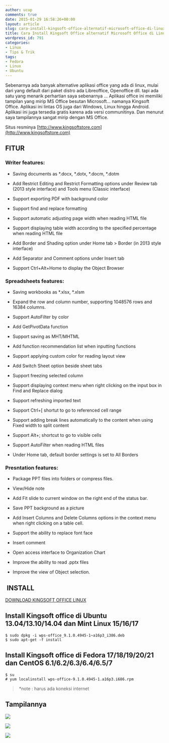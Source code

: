 ```yaml
---
author: ucup
comments: true
date: 2015-01-29 16:58:26+00:00
layout: article
slug: cara-install-kingsoft-office-alternatif-microsoft-office-di-linux
title: Cara Install Kingsoft Office alternatif Microsoft Office di Linux
wordpress_id: 791
categories:
- Linux
- Tips & Trik
tags:
- Fedora
- Linux
- Ubuntu
---
```


Sebenarnya ada banyak alternative aplikasi office yang ada di linux, mulai dari yang default dari paket distro ada Libreoffice, Openoffice dll. tapi ada satu yang menarik perhartian saya sebenarnya ... Aplikasi office ini memiliki tampilan yang mirip MS Office besutan Microsoft... namanya Kingsoft Office. Aplikasi ini lintas OS juga dari Windows, Linux hingga Android. Aplikasi ini juga tersedia gratis karena ada versi communitinya. Dan menurut saya tampilannya sangat mirip dengan MS Office.

Situs resminya [http://www.kingsoftstore.com](http://www.kingsoftstore.com)

<!-- more -->



## FITUR





### Writer features:







  * Saving documents as *.docx, *.dotx, *.docm, *.dotm


  * Add Restrict Editing and Restrict Formatting options under Review tab (2013 style interface) and Tools menu (Classic interface)


  * Support exporting PDF with background color


  * Support find and replace formatting


  * Support automatic adjusting page width when reading HTML file


  * Support displaying table width according to the specified percentage when reading HTML file


  * Add Border and Shading option under Home tab > Border (in 2013 style interface)


  * Add Separator and Comment options under Insert tab


  * Support Ctrl+Alt+Home to display the Object Browser





### Spreadsheets features:







  * Saving workbooks as *.xlsx, *.xlsm


  * Expand the row and column number, supporting 1048576 rows and 16384 columns.


  * Support AutoFilter by color


  * Add GetPivotData function


  * Support saving as MHT/MHTML


  * Add function recommendation list when inputting functions


  * Support applying custom color for reading layout view


  * Add Switch Sheet option beside sheet tabs


  * Support freezing selected column


  * Support displaying context menu when right clicking on the input box in Find and Replace dialog


  * Support refreshing imported text


  * Support Ctrl+[ shortut to go to referenced cell range


  * Support adding break lines automatically to the content when using Fixed width to split content


  * Support Alt+; shortcut to go to visible cells


  * Support AutoFilter when reading HTML files


  * Under Home tab, default border settings is set to All Borders





### Presntation features:







  * Package PPT files into folders or compress files.


  * View/Hide note


  * Add Fit slide to current window on the right end of the status bar.


  * Save PPT background as a picture


  * Add Insert Columns and Delete Columns options in the context menu when right clicking on a table cell.


  * Support the ability to replace font face


  * Insert comment


  * Open access interface to Organization Chart


  * Improve the ability to read .pptx files


  * Improve the view of Object selection.





##  INSTALL



[DOWNLOAD KINGSOFT OFFICE LINUX](http://wps-community.org/download.html)



## Install Kingsoft office di Ubuntu 13.04/13.10/14.04 dan Mint Linux 15/16/17





    $ sudo dpkg -i wps-office_9.1.0.4945-1~a16p3_i386.deb
    $ sudo apt-get -f install





## Install Kingsoft office di Fedora 17/18/19/20/21 dan CentOS 6.1/6.2/6.3/6.4/6.5/7





    $ su
    # yum localinstall wps-office-9.1.0.4945-1.a16p3.i686.rpm





<blockquote> *note : harus ada koneksi internet</blockquote>





## Tampilannya



![](http://i713.photobucket.com/albums/ww134/upamisterlobal/Screenshot%20from%202015-01-30%20003441_zpszwwu6oji.png)



![](http://i713.photobucket.com/albums/ww134/upamisterlobal/Screenshot%20from%202015-01-30%20003532_zpsxqcn6tjo.png)

![](http://i713.photobucket.com/albums/ww134/upamisterlobal/Screenshot%20from%202015-01-30%20003601_zpsgys6o6ki.png)
